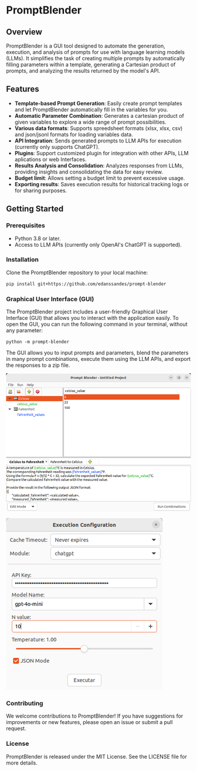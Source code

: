 # PromptBlender

## Overview

PromptBlender is a GUI tool designed to automate the generation, execution, and analysis of prompts for use with language learning models (LLMs). It simplifies the task of creating multiple prompts by automatically filling parameters within a template, generating a Cartesian product of prompts, and analyzing the results returned by the model's API.

## Features

- **Template-based Prompt Generation**: Easily create prompt templates and let PromptBlender automatically fill in the variables for you.
- **Automatic Parameter Combination**: Generates a cartesian product of given variables to explore a wide range of prompt possibilities.
- **Various data formats**: Supports spreedsheet formats (xlsx, xlsx, csv) and json/jsonl formats for loading variables data.
- **API Integration**: Sends generated prompts to LLM APIs for execution (currently only supports ChatGPT).
- **Plugins**: Support customized plugin for integration with other APIs, LLM aplications or web Interfaces.
- **Results Analysis and Consolidation**: Analyzes responses from LLMs, providing insights and consolidating the data for easy review.
- **Budget limit**: Allows setting a budget limit to prevent excessive usage.
- **Exporting results**: Saves execution results for historical tracking logs or for sharing purposes.


## Getting Started

### Prerequisites

- Python 3.8 or later.
- Access to LLM APIs (currently only OpenAI's ChatGPT is supported).

### Installation

Clone the PromptBlender repository to your local machine:

```bash
pip install git+https://github.com/edanssandes/prompt-blender
```

### Graphical User Interface (GUI)

The PromptBlender project includes a user-friendly Graphical User Interface (GUI) that allows you to interact with the application easily. To open the GUI, you can run the following command in your terminal, without any parameter:

```
python -m prompt-blender
```

The GUI allows you to input prompts and parameters, blend the parameters in many prompt combinations, execute them using the LLM APIs, and export the responses to a zip file.


![Main Window](<docs/imgs/screenshot_main.png>)


![Execution configuration](<docs/imgs/screenshot_execution.png>)

### Contributing
We welcome contributions to PromptBlender! If you have suggestions for improvements or 
new features, please open an issue or submit a pull request.

### License
PromptBlender is released under the MIT License. See the LICENSE file for more details.


